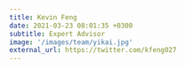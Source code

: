 ```yaml
---
title: Kevin Feng
date: 2021-03-23 08:01:35 +0300
subtitle: Expert Advisor
image: '/images/team/yikai.jpg'
external_url: https://twitter.com/kfeng027
---
```


